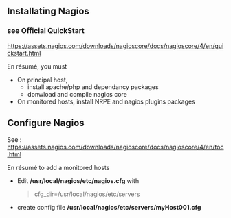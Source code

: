 ##  Installating Nagios
### see Official QuickStart
https://assets.nagios.com/downloads/nagioscore/docs/nagioscore/4/en/quickstart.html

En résumé, you must
- On principal host,
  - install apache/php and dependancy packages
  - donwload and compile nagios core
- On monitored hosts, install NRPE and nagios plugins packages

## Configure Nagios
See :
  https://assets.nagios.com/downloads/nagioscore/docs/nagioscore/4/en/toc.html

En résumé to add a monitored hosts
- Edit **/usr/local/nagios/etc/nagios.cfg** with 

  > cfg_dir=/usr/local/nagios/etc/servers
  
- create config file **/usr/local/nagios/etc/servers/myHost001.cfg**
